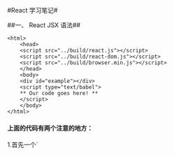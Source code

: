 #React 学习笔记#

##一、 React JSX 语法##

	<html>
		<head>
    	<script src="../build/react.js"></script>
    	<script src="../build/react-dom.js"></script>
    	<script src="../build/browser.min.js"></script>
		</head>
   		<body>
    	<div id="example"></div>
    	<script type="text/babel">
		** Our code goes here! **
    	</script>
    	</body>
	</html>

<h4>上面的代码有两个注意的地方：</h4>
 1.首先一个`<script>`会有一个type＝“text/labbel" 这是因为
  React独有的JSX语法，跟Javascript不兼容。凡是使用到JSX的地方，都需要加上**type＝”text/label**

2.上面的代码分别引用了三个库：react.js react-dom.js 和browser.js,他们必须首先加载，react是核心库，react-dom是提供于DOM提供相关操作的库，browser是将jsx语法专为Javascript语法，这一步最耗时间，实际上线的时候，应该将它放到服务器完成

    babel src --out-dir build

##二、ReactDOM.render()##

 React.render是React的基本语法，用于将模版语言转换为html语言，并插入指定的DOM节点

    ReactDOM.render(
      <h1>Hello, world!</h1>,
      document.getElementById('example')
      );

## 三、this.props.children     


      var NameTag=React.createClass({
     render:function(){
      return(<ol>{
     React.Children.map(this.props.children,function(child){

     return <li>{child}</li>
     
     
     })

     }
     </ol>
     );
     }
     });

需要注意的是，children的值有三种可能：undefined,object,array,如果没有字节点,则为**undefined**,有一个子节点，则为**object**,大于1的时候为**array**

React 提供一个工具方法 React.Children 来处理 this.props.children 。我们可以用 React.Children.map 来遍历子节点，而不用担心 this.props.children 的数据类型是 undefined 还是 object。更多的 React.Children 的方法，[请参考官方文档](https://facebook.github.io/react/docs/top-level-api.html#react.children)。


## 四、PropTypes
组件的属性可以接受任意值，字符串、对象、函数等等斗可以。有时，我们需要一种机制，验证别人使用组件时，提供的参数是否符合要求。
组件类的PropTypes属性，就是用来验证组件实例的属性是否符合要求。
    
    var MyTitle = React.createClass({
    propTypes: {
    title: React.PropTypes.string.isRequired,
    },
    render: function() {
     return <h1> {this.props.title} </h1>;
    } 
    });
